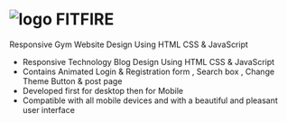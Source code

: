 # ![logo](https://user-images.githubusercontent.com/95019708/186255433-b562aad9-7683-48a5-9cf8-38c7648f2779.png) FITFIRE
Responsive Gym Website Design Using HTML CSS &amp; JavaScript

- Responsive Technology Blog Design Using HTML CSS & JavaScript
- Contains Animated Login & Registration form , Search box , Change Theme Button & post page
- Developed first for desktop then for Mobile 
- Compatible with all mobile devices and with a beautiful and pleasant user interface


